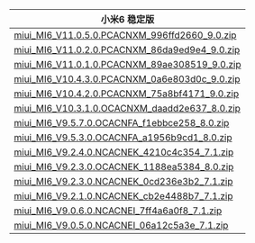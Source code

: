 | 小米6  稳定版    |
| ---- |
| [miui_MI6_V11.0.5.0.PCACNXM_996ffd2660_9.0.zip](https://bigota.d.miui.com/V11.0.5.0.PCACNXM/miui_MI6_V11.0.5.0.PCACNXM_996ffd2660_9.0.zip)    |
| [miui_MI6_V11.0.2.0.PCACNXM_86da9ed9e4_9.0.zip](https://bigota.d.miui.com/V11.0.2.0.PCACNXM/miui_MI6_V11.0.2.0.PCACNXM_86da9ed9e4_9.0.zip)    |
| [miui_MI6_V11.0.1.0.PCACNXM_89ae308519_9.0.zip](https://bigota.d.miui.com/V11.0.1.0.PCACNXM/miui_MI6_V11.0.1.0.PCACNXM_89ae308519_9.0.zip)    |
| [miui_MI6_V10.4.3.0.PCACNXM_0a6e803d0c_9.0.zip](https://bigota.d.miui.com/V10.4.3.0.PCACNXM/miui_MI6_V10.4.3.0.PCACNXM_0a6e803d0c_9.0.zip)    |
| [miui_MI6_V10.4.2.0.PCACNXM_75a8bf4171_9.0.zip](https://bigota.d.miui.com/V10.4.2.0.PCACNXM/miui_MI6_V10.4.2.0.PCACNXM_75a8bf4171_9.0.zip)    |
| [miui_MI6_V10.3.1.0.OCACNXM_daadd2e637_8.0.zip](https://bigota.d.miui.com/V10.3.1.0.OCACNXM/miui_MI6_V10.3.1.0.OCACNXM_daadd2e637_8.0.zip)    |
| [miui_MI6_V9.5.7.0.OCACNFA_f1ebbce258_8.0.zip](https://bigota.d.miui.com/V9.5.7.0.OCACNFA/miui_MI6_V9.5.7.0.OCACNFA_f1ebbce258_8.0.zip)    |
| [miui_MI6_V9.5.3.0.OCACNFA_a1956b9cd1_8.0.zip](https://bigota.d.miui.com/V9.5.3.0.OCACNFA/miui_MI6_V9.5.3.0.OCACNFA_a1956b9cd1_8.0.zip)    |
| [miui_MI6_V9.2.4.0.NCACNEK_4210c4c354_7.1.zip](https://bigota.d.miui.com/V9.2.4.0.NCACNEK/miui_MI6_V9.2.4.0.NCACNEK_4210c4c354_7.1.zip)    |
| [miui_MI6_V9.2.3.0.OCACNEK_1188ea5384_8.0.zip](https://bigota.d.miui.com/V9.2.3.0.OCACNEK/miui_MI6_V9.2.3.0.OCACNEK_1188ea5384_8.0.zip)    |
| [miui_MI6_V9.2.3.0.NCACNEK_0cd236e3b2_7.1.zip](https://bigota.d.miui.com/V9.2.3.0.NCACNEK/miui_MI6_V9.2.3.0.NCACNEK_0cd236e3b2_7.1.zip)    |
| [miui_MI6_V9.2.1.0.NCACNEK_cb2e4488b7_7.1.zip](https://bigota.d.miui.com/V9.2.1.0.NCACNEK/miui_MI6_V9.2.1.0.NCACNEK_cb2e4488b7_7.1.zip)    |
| [miui_MI6_V9.0.6.0.NCACNEI_7ff4a6a0f8_7.1.zip](https://bigota.d.miui.com/V9.0.6.0.NCACNEI/miui_MI6_V9.0.6.0.NCACNEI_7ff4a6a0f8_7.1.zip)    |
| [miui_MI6_V9.0.5.0.NCACNEI_06a12c5a3e_7.1.zip](https://bigota.d.miui.com/V9.0.5.0.NCACNEI/miui_MI6_V9.0.5.0.NCACNEI_06a12c5a3e_7.1.zip)    |
